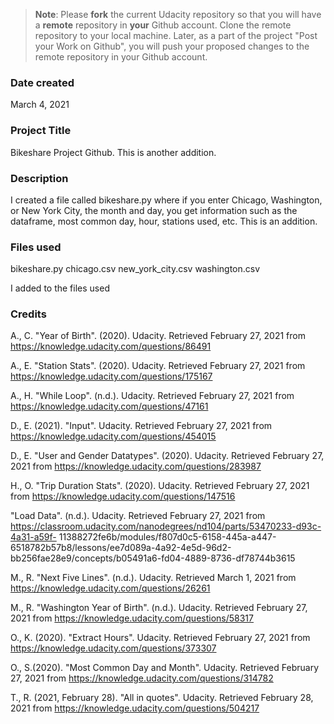 >**Note**: Please **fork** the current Udacity repository so that you will have a **remote** repository in **your** Github account. Clone the remote repository to your local machine. Later, as a part of the project "Post your Work on Github", you will push your proposed changes to the remote repository in your Github account.

### Date created

March 4, 2021

### Project Title

Bikeshare Project Github.
This is another addition.

### Description

I created a file called bikeshare.py where if you enter Chicago, Washington, or New York City, the month and day, you get information such as the dataframe, most common day, hour, stations used, etc. This is an addition.

### Files used

bikeshare.py
chicago.csv
new_york_city.csv
washington.csv

I added to the files used


### Credits

A., C. "Year of Birth". (2020). Udacity. Retrieved February 27, 2021 from https://knowledge.udacity.com/questions/86491

A., E. "Station Stats". (2020). Udacity. Retrieved February 27, 2021 from https://knowledge.udacity.com/questions/175167

A., H. "While Loop". (n.d.). Udacity. Retrieved February 27, 2021 from https://knowledge.udacity.com/questions/47161

D., E. (2021). "Input". Udacity. Retrieved February 27, 2021 from https://knowledge.udacity.com/questions/454015

D., E. "User and Gender Datatypes". (2020). Udacity. Retrieved February 27, 2021 from https://knowledge.udacity.com/questions/283987

H., O. "Trip Duration Stats". (2020). Udacity. Retrieved February 27, 2021 from https://knowledge.udacity.com/questions/147516

"Load Data". (n.d.).  Udacity. Retrieved February 27, 2021 from https://classroom.udacity.com/nanodegrees/nd104/parts/53470233-d93c-4a31-a59f-		11388272fe6b/modules/f807d0c5-6158-445a-a447-6518782b57b8/lessons/ee7d089a-4a92-4e5d-96d2-bb256fae28e9/concepts/b05491a6-fd04-4889-8736-df78744b3615

M., R. "Next Five Lines". (n.d.). Udacity. Retrieved March 1, 2021 from https://knowledge.udacity.com/questions/26261

M., R. "Washington Year of Birth". (n.d.). Udacity. Retrieved February 27, 2021 from https://knowledge.udacity.com/questions/58317

O., K. (2020). "Extract Hours". Udacity. Retrieved February 27, 2021 from https://knowledge.udacity.com/questions/373307

O., S.(2020). "Most Common Day and Month". Udacity. Retrieved February 27, 2021 from https://knowledge.udacity.com/questions/314782

T., R. (2021, February 28). "All in quotes". Udacity. Retrieved February 28, 2021 from https://knowledge.udacity.com/questions/504217



